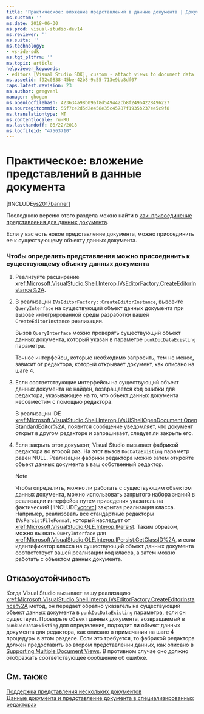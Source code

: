 ```yaml
---
title: 'Практическое: вложение представлений в данные документа | Документация Майкрософт'
ms.custom: ''
ms.date: 2018-06-30
ms.prod: visual-studio-dev14
ms.reviewer: ''
ms.suite: ''
ms.technology:
- vs-ide-sdk
ms.tgt_pltfrm: ''
ms.topic: article
helpviewer_keywords:
- editors [Visual Studio SDK], custom - attach views to document data
ms.assetid: f92c0838-45be-42b8-9c55-713e9bb8df07
caps.latest.revision: 23
ms.author: gregvanl
manager: ghogen
ms.openlocfilehash: 423634a98b09af8d549442cb8f24964228496227
ms.sourcegitcommit: 55f7ce2d5d2e458e35c45787f1935b237ee5c9f8
ms.translationtype: MT
ms.contentlocale: ru-RU
ms.lasthandoff: 08/22/2018
ms.locfileid: "47563710"
---
```

# <a name="how-to-attach-views-to-document-data"></a>Практическое: вложение представлений в данные документа
[!INCLUDE[vs2017banner](../includes/vs2017banner.md)]

Последнюю версию этого раздела можно найти в [как: присоединение представления для данных документа](https://docs.microsoft.com/visualstudio/extensibility/how-to-attach-views-to-document-data).  
  
Если у вас есть новое представление документа, можно присоединить ее к существующему объекту данных документа.  
  
### <a name="to-determine-if-you-can-attach-a-view-to-an-existing-document-data-object"></a>Чтобы определить представления можно присоединить к существующему объекту данных документа  
  
1.  Реализуйте расширение <xref:Microsoft.VisualStudio.Shell.Interop.IVsEditorFactory.CreateEditorInstance%2A>.  
  
2.  В реализации `IVsEditorFactory::CreateEditorInstance`, вызовите `QueryInterface` на существующий объект данных документа при вызове интегрированной среды разработки вашей `CreateEditorInstance` реализации.  
  
     Вызов `QueryInterface` можно проверять существующий объект данных документа, который указан в параметре `punkDocDataExisting` параметра.  
  
     Точное интерфейсы, которые необходимо запросить, тем не менее, зависит от редактора, который открывает документ, как описано на шаге 4.  
  
3.  Если соответствующие интерфейсы на существующий объект данных документа не найден, возвращается код ошибки для редактора, указывающее на то, что объект данных документа несовместим с помощью редактора.  
  
     В реализации IDE <xref:Microsoft.VisualStudio.Shell.Interop.IVsUIShellOpenDocument.OpenStandardEditor%2A>, появится сообщение уведомляет, что документ открыт в другом редакторе и запрашивает, следует ли закрыть его.  
  
4.  Если закрыть этот документ, Visual Studio вызывает фабрикой редактора во второй раз. На этот вызов `DocDataExisting` параметр равен NULL. Реализации фабрики редактора можно затем откройте объект данных документа в ваш собственный редактор.  
  
    > [!NOTE]
    >  Чтобы определить, можно ли работать с существующим объектом данных документа, можно использовать закрытого набора знаний в реализации интерфейса путем приведения указатель на фактический [!INCLUDE[vcprvc](../includes/vcprvc-md.md)] закрытая реализация класса. Например, реализовать все стандартные редакторы `IVsPersistFileFormat`, который наследует от <xref:Microsoft.VisualStudio.OLE.Interop.IPersist>. Таким образом, можно вызвать `QueryInterface` для <xref:Microsoft.VisualStudio.OLE.Interop.IPersist.GetClassID%2A>, и если идентификатор класса на существующий объект данных документа соответствует вашей реализации код класса, а затем можно работать с объектом данных документа.  
  
## <a name="robust-programming"></a>Отказоустойчивость  
 Когда Visual Studio вызывает вашу реализацию <xref:Microsoft.VisualStudio.Shell.Interop.IVsEditorFactory.CreateEditorInstance%2A> метод, он передает обратно указатель на существующий объект данных документа в `punkDocDataExisting` параметра, если он существует. Проверьте объект данных документа, возвращаемый в `punkDocDataExisting` для определения, подходит ли объект данных документа для редактора, как описано в примечании на шаге 4 процедуры в этом разделе. Если это требуется, то фабрикой редактора должен предоставить во втором представлении данных, как описано в [Supporting Multiple Document Views](../extensibility/supporting-multiple-document-views.md). В противном случае оно должно отображать соответствующее сообщение об ошибке.  
  
## <a name="see-also"></a>См. также  
 [Поддержка представления нескольких документов](../extensibility/supporting-multiple-document-views.md)   
 [Данные документа и представление документа в специализированных редакторах](../extensibility/document-data-and-document-view-in-custom-editors.md)

